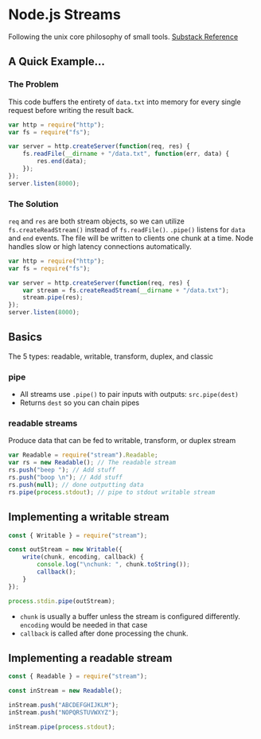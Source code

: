 # Node.js Streams

Following the unix core philosophy of small tools.
[Substack Reference](https://github.com/substack/stream-handbook)

## A Quick Example...

### The Problem

This code buffers the entirety of `data.txt` into memory for every single request before writing the result back.

```js
var http = require("http");
var fs = require("fs");

var server = http.createServer(function(req, res) {
    fs.readFile(__dirname + "/data.txt", function(err, data) {
        res.end(data);
    });
});
server.listen(8000);
```

### The Solution

`req` and `res` are both stream objects, so we can utilize `fs.createReadStream()` instead of `fs.readFile()`.
`.pipe()` listens for `data` and `end` events.
The file will be written to clients one chunk at a time. Node handles slow or high latency connections automatically.

```js
var http = require("http");
var fs = require("fs");

var server = http.createServer(function(req, res) {
    var stream = fs.createReadStream(__dirname + "/data.txt");
    stream.pipe(res);
});
server.listen(8000);
```

## Basics

The 5 types: readable, writable, transform, duplex, and classic

### pipe

-   All streams use `.pipe()` to pair inputs with outputs: `src.pipe(dest)`
-   Returns `dest` so you can chain pipes

### readable streams

Produce data that can be fed to writable, transform, or duplex stream

```js
var Readable = require("stream").Readable;
var rs = new Readable(); // The readable stream
rs.push("beep "); // Add stuff
rs.push("boop \n"); // Add stuff
rs.push(null); // done outputting data
rs.pipe(process.stdout); // pipe to stdout writable stream
```

## Implementing a writable stream

```js
const { Writable } = require("stream");

const outStream = new Writable({
    write(chunk, encoding, callback) {
        console.log("\nchunk: ", chunk.toString());
        callback();
    }
});

process.stdin.pipe(outStream);
```

-   `chunk` is usually a buffer unless the stream is configured differently. `encoding` would be needed in that case
-   `callback` is called after done processing the chunk.

## Implementing a readable stream

```js
const { Readable } = require("stream");

const inStream = new Readable();

inStream.push("ABCDEFGHIJKLM");
inStream.push("NOPQRSTUVWXYZ");

inStream.pipe(process.stdout);
```
